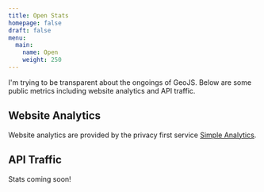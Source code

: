 ```yaml
---
title: Open Stats
homepage: false
draft: false
menu:
  main:
    name: Open
    weight: 250
---
```


I'm trying to be transparent about the ongoings of GeoJS. Below are some public metrics including website analytics and API traffic.

## Website Analytics

<div data-sa-graph-url="https://simpleanalytics.io/geojs.io/?color=209cee" data-sa-page-views-selector="#pageviews"></div>
<script src="https://cdn.simpleanalytics.io/embed.js"></script>

Website analytics are provided by the privacy first service [Simple Analytics](https://simpleanalytics.io/?ref=geojs.io).

## API Traffic

Stats coming soon!
